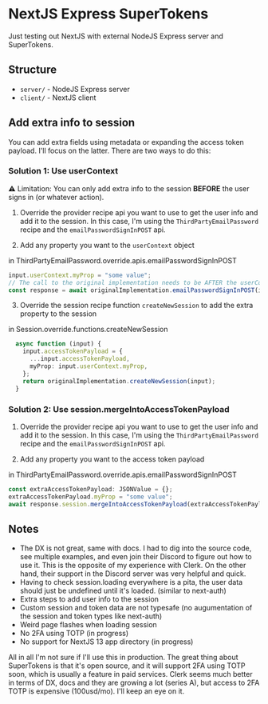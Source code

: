 # NextJS Express SuperTokens

Just testing out NextJS with external NodeJS Express server and SuperTokens.

## Structure

- `server/` - NodeJS Express server
- `client/` - NextJS client

## Add extra info to session

You can add extra fields using metadata or expanding the access token payload. I'll focus on the latter.
There are two ways to do this:

### Solution 1: Use userContext

:warning: Limitation: You can only add extra info to the session **BEFORE** the user signs in (or whatever action).

1. Override the provider recipe api you want to use to get the user info and add it to the session. In this case, I'm using the `ThirdPartyEmailPassword` recipe and the `emailPasswordSignInPOST` api.

2. Add any property you want to the `userContext` object

in ThirdPartyEmailPassword.override.apis.emailPasswordSignInPOST

```ts
input.userContext.myProp = "some value";
// The call to the original implementation needs to be AFTER the userContext is set
const response = await originalImplementation.emailPasswordSignInPOST(input);
```

3. Override the session recipe function `createNewSession` to add the extra property to the session

in Session.override.functions.createNewSession

```ts
  async function (input) {
    input.accessTokenPayload = {
      ...input.accessTokenPayload,
      myProp: input.userContext.myProp,
    };
    return originalImplementation.createNewSession(input);
  }
```

### Solution 2: Use session.mergeIntoAccessTokenPayload

1. Override the provider recipe api you want to use to get the user info and add it to the session. In this case, I'm using the `ThirdPartyEmailPassword` recipe and the `emailPasswordSignInPOST` api.

2. Add any property you want to the access token payload

in ThirdPartyEmailPassword.override.apis.emailPasswordSignInPOST

```ts
const extraAccessTokenPayload: JSONValue = {};
extraAccessTokenPayload.myProp = "some value";
await response.session.mergeIntoAccessTokenPayload(extraAccessTokenPayload);
```

## Notes

- The DX is not great, same with docs. I had to dig into the source code, see multiple examples, and even join their Discord to figure out how to use it. This is the opposite of my experience with Clerk. On the other hand, their support in the Discord server was very helpful and quick.
- Having to check session.loading everywhere is a pita, the user data should just be undefined until it's loaded. (similar to next-auth)
- Extra steps to add user info to the session
- Custom session and token data are not typesafe (no augumentation of the session and token types like next-auth)
- Weird page flashes when loading session
- No 2FA using TOTP (in progress)
- No support for NextJS 13 app directory (in progress)

All in all I'm not sure if I'll use this in production. The great thing about SuperTokens is that it's open source, and it will support 2FA using TOTP soon, which is usually a feature in paid services. Clerk seems much better in terms of DX, docs and they are growing a lot (series A), but access to 2FA TOTP is expensive (100usd/mo). I'll keep an eye on it.
